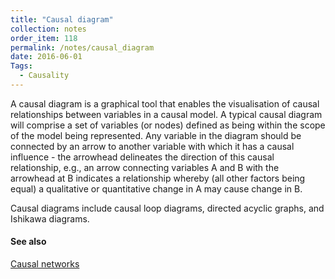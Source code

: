 ```yaml
---
title: "Causal diagram"
collection: notes
order_item: 118
permalink: /notes/causal_diagram
date: 2016-06-01
Tags:
  - Causality
---
```


A causal diagram is a graphical tool that enables the visualisation of causal relationships between variables in a causal model. A typical causal diagram will comprise a set of variables (or nodes) defined as being within the scope of the model being represented. Any variable in the diagram should be connected by an arrow to another variable with which it has a causal influence - the arrowhead delineates the direction of this causal relationship, e.g., an arrow connecting variables A and B with the arrowhead at B indicates a relationship whereby (all other factors being equal) a qualitative or quantitative change in A may cause change in B.

Causal diagrams include causal loop diagrams, directed acyclic graphs, and Ishikawa diagrams.


#### See also
[Causal networks](/notes/causal_networks)









